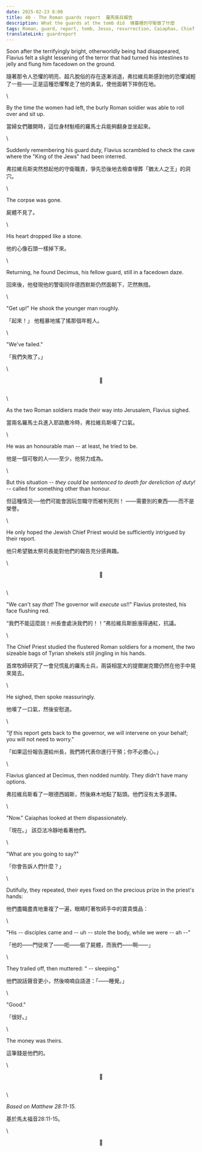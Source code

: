 ```yaml
---
date: 2025-02-23 8:00
title: 40 - The Roman guards report  羅馬衛兵報告
description: What the guards at the tomb did  墳墓裡的守衛做了什麼
tags: Roman, guard, report, tomb, Jesus, resurrection, Caiaphas, Chief Priest, money, deception 
translateLink: guardreport
---
```


Soon after the terrifyingly bright, otherworldly being had disappeared, Flavius felt a slight lessening of the terror that had turned his intestines to jelly and flung him facedown on the ground.

隨著那令人恐懼的明亮、超凡脫俗的存在逐漸消退，弗拉維烏斯感到他的恐懼減輕了一些——正是這種恐懼奪走了他的勇氣，使他面朝下摔倒在地。

\

By the time the women had left, the burly Roman soldier was able to roll over and sit up. 

當婦女們離開時，這位身材魁梧的羅馬士兵能夠翻身並坐起來。

\

Suddenly remembering his guard duty, Flavius scrambled to check the cave where the "King of the Jews" had been interred.

弗拉維烏斯突然想起他的守衛職責，爭先恐後地去檢查埋葬「猶太人之王」的洞穴。

\

The corpse was gone. 

屍體不見了。

\

His heart dropped like a stone.

他的心像石頭一樣掉下來。

\

Returning, he found Decimus, his fellow guard, still in a facedown daze.

回來後，他發現他的警衛同伴德西默斯仍然面朝下，茫然無措。

\

"Get up!" He shook the younger man roughly. 

「起來！」 他粗暴地搖了搖那個年輕人。

\

"We've failed."

「我們失敗了。」

\

<center>💠</center>

\
\

As the two Roman soldiers made their way into Jerusalem, Flavius sighed. 

當兩名羅馬士兵進入耶路撒冷時，弗拉維烏斯嘆了口氣。

\

He was an honourable man -- at least, he tried to be. 

他是一個可敬的人——至少，他努力成為。

\

But this situation -- *they could be sentenced to death for dereliction of duty!* -- called for something other than honour.

但這種情況──他們可能會因玩忽職守而被判死刑！ ——需要別的東西——而不是榮譽。

\

He only hoped the Jewish Chief Priest would be sufficiently intrigued by their report.

他只希望猶太祭司長能對他們的報告充分感興趣。

\

<center>💠</center>

\
\

"We can't say *that!* The governor will *execute* us!!" Flavius protested, his face flushing red.

“我們不能這麼說！州長會處決我們的！！”弗拉維烏斯臉漲得通紅，抗議。

\

The Chief Priest studied the flustered Roman soldiers for a moment, the two sizeable bags of Tyrian shekels still jingling in his hands.

首席牧師研究了一會兒慌亂的羅馬士兵，兩袋相當大的提爾謝克爾仍然在他手中晃來晃去。

\

He sighed, then spoke reassuringly.

他嘆了一口氣，然後安慰道。

\

*"If* this report gets back to the governor, we will intervene on your behalf; you will not need to worry."

「如果這份報告還給州長，我們將代表你進行干預；你不必擔心。」

\

Flavius glanced at Decimus, then nodded numbly. They didn't have many options.

弗拉維烏斯看了一眼德西姆斯，然後麻木地點了點頭。他們沒有太多選擇。

\

"Now." Caiaphas looked at them dispassionately. 

「現在。」 該亞法冷靜地看著他們。

\

"What are you going to say?"

「你會告訴人們什麼？」

\

Dutifully, they repeated, their eyes fixed on the precious prize in the priest's hands: 

他們盡職盡責地重複了一遍，眼睛盯著牧師手中的寶貴獎品：

\

"His -- disciples came and -- uh -- stole the body, while we were -- ah --"

「他的——門徒來了——呃——偷了屍體，而我們——啊——」

\

They trailed off, then muttered: " -- sleeping."

他們說話聲音更小，然後喃喃自語道：「——睡覺。」

\

"Good."

「很好。」

\

The money was theirs.

這筆錢是他們的。

\

<center>💠</center>

\
\

*Based on Matthew 28:11-15.*

基於馬太福音28:11-15。

\

<center>💠</center>